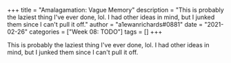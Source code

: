 +++
title = "Amalagamation: Vague Memory"
description = "This is probably the laziest thing I've ever done, lol. I had other ideas in mind, but I junked them since I can't pull it off."
author = "a1ewanrichards#0881"
date = "2021-02-26"
categories = ["Week 08: TODO"]
tags = []
+++

This is probably the laziest thing I've ever done, lol. I had other ideas in mind, but I junked them since I can't pull it off.
